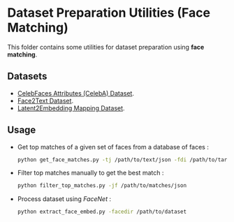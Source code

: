 # Dataset Preparation Utilities (Face Matching)

This folder contains some utilities for dataset preparation using __face matching__.

## Datasets

-   [CelebFaces Attributes (CelebA) Dataset](https://www.kaggle.com/jessicali9530/celeba-dataset).
-   [Face2Text Dataset](https://drive.google.com/file/d/1cwcYbl0dhXEzmdbee_K_H6jcndbsxT2o/view).
-   [Latent2Embedding Mapping Dataset](https://drive.google.com/file/d/1dQgFsYw3Faj6C3tsH8AnSrKhf9lLpSpN/view?usp=sharing).

## Usage

-   Get top matches of a given set of faces from a database of faces :
    ```bash
    python get_face_matches.py -tj /path/to/text/json -fdi /path/to/target/faces/dir -fdb /path/to/face/database/dir -k similar_count
    ```

-   Filter top matches manually to get the best match :
    ```bash
    python filter_top_matches.py -jf /path/to/matches/json
    ```

-   Process dataset using _FaceNet_ :
    ```bash
    python extract_face_embed.py -facedir /path/to/dataset
    ```
